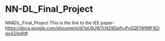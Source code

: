 # NN-DL_Final_Project
NN&amp;DL_Final_Project
This is the link to the IEE paper-https://docs.google.com/document/d/1gU9JW7cN29DpfnJfySQE1W99F9Zrgx43/edit#
